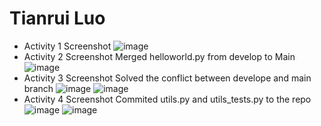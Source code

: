# Tianrui Luo

* Activity 1 Screenshot 
![image](https://github.com/Tianrui-Luo/ECE444-F2023-Assignment1/assets/77422312/17f679b3-c176-4664-970f-42f8abb53977)
* Activity 2 Screenshot
  Merged helloworld.py from develop to Main
![image](https://github.com/Tianrui-Luo/ECE444-F2023-Assignment1/assets/77422312/203d72e6-d318-4546-a773-63d97ef1fa4a)
* Activity 3 Screenshot
  Solved the conflict between develope and main branch
![image](https://github.com/Tianrui-Luo/ECE444-F2023-Assignment1/assets/77422312/6354bc34-1090-49aa-a24a-76b668c3bc0c)
![image](https://github.com/Tianrui-Luo/ECE444-F2023-Assignment1/assets/77422312/e12adb85-9f92-4c23-8133-b7b25f1c8f56)
* Activity 4 Screenshot
  Commited utils.py and utils_tests.py to the repo
![image](https://github.com/Tianrui-Luo/ECE444-F2023-Assignment1/assets/77422312/6795978e-023a-4d2c-b448-1b55b7cd45a7)
![image](https://github.com/Tianrui-Luo/ECE444-F2023-Assignment1/assets/77422312/508b7eab-f7ad-424e-9962-f3cdbf1e3d6c)

